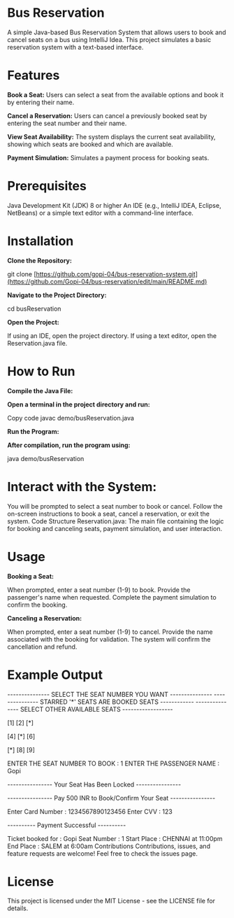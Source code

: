 # Bus Reservation

A simple Java-based Bus Reservation System that allows users to book and cancel seats on a bus using IntelliJ Idea. This project simulates a basic reservation system with a text-based interface.

# Features
**Book a Seat:** Users can select a seat from the available options and book it by entering their name.

**Cancel a Reservation:** Users can cancel a previously booked seat by entering the seat number and their name.

**View Seat Availability:** The system displays the current seat availability, showing which seats are booked and which are available.

**Payment Simulation:** Simulates a payment process for booking seats.
# Prerequisites
Java Development Kit (JDK) 8 or higher
An IDE (e.g., IntelliJ IDEA, Eclipse, NetBeans) or a simple text editor with a command-line interface.
# Installation
**Clone the Repository:**

git clone [https://github.com/gopi-04/bus-reservation-system.git](https://github.com/Gopi-04/bus-reservation/edit/main/README.md)

**Navigate to the Project Directory:**

cd busReservation

**Open the Project:**

If using an IDE, open the project directory.
If using a text editor, open the Reservation.java file.
# How to Run
**Compile the Java File:**

**Open a terminal in the project directory and run:**

Copy code
javac demo/busReservation.java

**Run the Program:**

**After compilation, run the program using:**

java demo/busReservation
# Interact with the System:

You will be prompted to select a seat number to book or cancel.
Follow the on-screen instructions to book a seat, cancel a reservation, or exit the system.
Code Structure
Reservation.java: The main file containing the logic for booking and canceling seats, payment simulation, and user interaction.
# Usage
**Booking a Seat:**

When prompted, enter a seat number (1-9) to book.
Provide the passenger's name when requested.
Complete the payment simulation to confirm the booking.

**Canceling a Reservation:**

When prompted, enter a seat number (1-9) to cancel.
Provide the name associated with the booking for validation.
The system will confirm the cancellation and refund.
# Example Output

---------------   SELECT THE SEAT NUMBER YOU WANT   ---------------
---------------   STARRED '*' SEATS ARE BOOKED SEATS   ------------
---------------   SELECT OTHER AVAILABLE SEATS   ------------------

[1]  [2]  [*]  

[4]  [*]  [6]  

[*]  [8]  [9]  

ENTER THE SEAT NUMBER TO BOOK : 1
ENTER THE PASSENGER NAME : Gopi

---------------- Your Seat Has Been Locked ----------------

---------------- Pay 500 INR to Book/Confirm Your Seat ----------------

Enter Card Number : 1234567890123456
Enter CVV : 123

----------  Payment Successful  ----------

Ticket booked for : Gopi
Seat Number       : 1
Start Place       : CHENNAI at 11:00pm
End Place         : SALEM at 6:00am
Contributions
Contributions, issues, and feature requests are welcome! Feel free to check the issues page.

# License
This project is licensed under the MIT License - see the LICENSE file for details.

